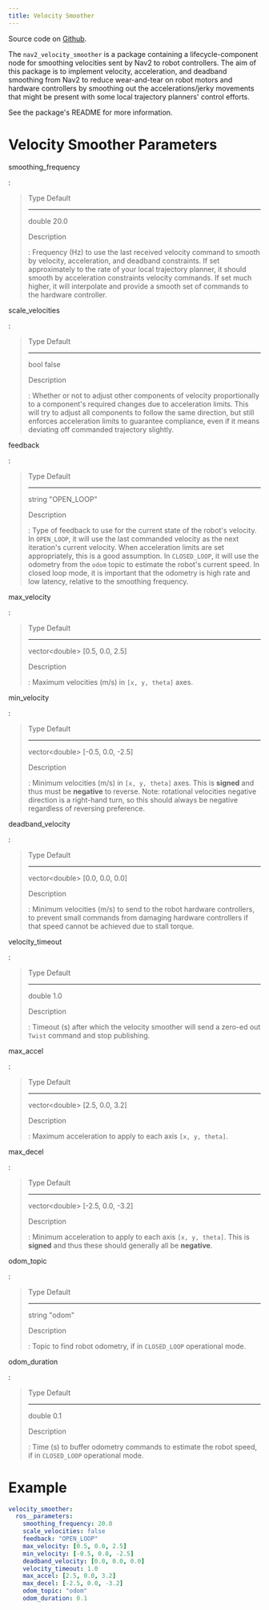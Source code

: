 ```yaml
---
title: Velocity Smoother
---
```


Source code on [Github](https://github.com/ros-planning/navigation2/tree/main/nav2_velocity_smoother).

The `nav2_velocity_smoother` is a package containing a lifecycle-component node for smoothing velocities sent by Nav2 to robot controllers. The aim of this package is to implement velocity, acceleration, and deadband smoothing from Nav2 to reduce wear-and-tear on robot motors and hardware controllers by smoothing out the accelerations/jerky movements that might be present with some local trajectory planners\' control efforts.

See the package\'s README for more information.

# Velocity Smoother Parameters

smoothing_frequency

:   

>   Type     Default
>   -------- ---------
>   double   20.0
>
> Description
>
> :   Frequency (Hz) to use the last received velocity command to smooth by velocity, acceleration, and deadband constraints. If set approximately to the rate of your local trajectory planner, it should smooth by acceleration constraints velocity commands. If set much higher, it will interpolate and provide a smooth set of commands to the hardware controller.

scale_velocities

:   

>   Type   Default
>   ------ ---------
>   bool   false
>
> Description
>
> :   Whether or not to adjust other components of velocity proportionally to a component\'s required changes due to acceleration limits. This will try to adjust all components to follow the same direction, but still enforces acceleration limits to guarantee compliance, even if it means deviating off commanded trajectory slightly.

feedback

:   

>   Type     Default
>   -------- ---------------
>   string   \"OPEN_LOOP\"
>
> Description
>
> :   Type of feedback to use for the current state of the robot\'s velocity. In `OPEN_LOOP`, it will use the last commanded velocity as the next iteration\'s current velocity. When acceleration limits are set appropriately, this is a good assumption. In `CLOSED_LOOP`, it will use the odometry from the `odom` topic to estimate the robot\'s current speed. In closed loop mode, it is important that the odometry is high rate and low latency, relative to the smoothing frequency.

max_velocity

:   

>   Type               Default
>   ------------------ -------------------
>   vector\<double\>   \[0.5, 0.0, 2.5\]
>
> Description
>
> :   Maximum velocities (m/s) in `[x, y, theta]` axes.

min_velocity

:   

>   Type               Default
>   ------------------ ---------------------
>   vector\<double\>   \[-0.5, 0.0, -2.5\]
>
> Description
>
> :   Minimum velocities (m/s) in `[x, y, theta]` axes. This is **signed** and thus must be **negative** to reverse. Note: rotational velocities negative direction is a right-hand turn, so this should always be negative regardless of reversing preference.

deadband_velocity

:   

>   Type               Default
>   ------------------ -------------------
>   vector\<double\>   \[0.0, 0.0, 0.0\]
>
> Description
>
> :   Minimum velocities (m/s) to send to the robot hardware controllers, to prevent small commands from damaging hardware controllers if that speed cannot be achieved due to stall torque.

velocity_timeout

:   

>   Type     Default
>   -------- ---------
>   double   1.0
>
> Description
>
> :   Timeout (s) after which the velocity smoother will send a zero-ed out `Twist` command and stop publishing.

max_accel

:   

>   Type               Default
>   ------------------ -------------------
>   vector\<double\>   \[2.5, 0.0, 3.2\]
>
> Description
>
> :   Maximum acceleration to apply to each axis `[x, y, theta]`.

max_decel

:   

>   Type               Default
>   ------------------ ---------------------
>   vector\<double\>   \[-2.5, 0.0, -3.2\]
>
> Description
>
> :   Minimum acceleration to apply to each axis `[x, y, theta]`. This is **signed** and thus these should generally all be **negative**.

odom_topic

:   

>   Type     Default
>   -------- ----------
>   string   \"odom\"
>
> Description
>
> :   Topic to find robot odometry, if in `CLOSED_LOOP` operational mode.

odom_duration

:   

>   Type     Default
>   -------- ---------
>   double   0.1
>
> Description
>
> :   Time (s) to buffer odometry commands to estimate the robot speed, if in `CLOSED_LOOP` operational mode.

# Example

``` yaml
velocity_smoother:
  ros__parameters:
    smoothing_frequency: 20.0
    scale_velocities: false
    feedback: "OPEN_LOOP"
    max_velocity: [0.5, 0.0, 2.5]
    min_velocity: [-0.5, 0.0, -2.5]
    deadband_velocity: [0.0, 0.0, 0.0]
    velocity_timeout: 1.0
    max_accel: [2.5, 0.0, 3.2]
    max_decel: [-2.5, 0.0, -3.2]
    odom_topic: "odom"
    odom_duration: 0.1
```
